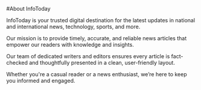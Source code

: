#About InfoToday

InfoToday is your trusted digital destination for the latest updates in national and international news, technology, sports, and more.

Our mission is to provide timely, accurate, and reliable news articles that empower our readers with knowledge and insights.

Our team of dedicated writers and editors ensures every article is fact-checked and thoughtfully presented in a clean, user-friendly layout.

Whether you're a casual reader or a news enthusiast, we’re here to keep you informed and engaged.
